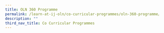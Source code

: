 ```yaml
---
title: OLN 360 Programme
permalink: /learn-at-ij-oln/co-curricular-programmes/oln-360-programme/
description: ""
third_nav_title: Co Curricular Programmes
---
```

